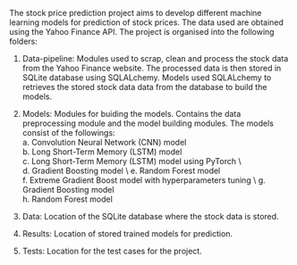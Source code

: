 The stock price prediction project aims to develop different machine learning models for prediction of stock prices. The data used are obtained using the Yahoo Finance API. The project is organised into the following folders:
1. Data-pipeline: Modules used to scrap, clean and process the stock data from the Yahoo Finance website. The processed data is then stored in SQLite database using SQLALchemy. Models used SQLALchemy to retrieves the stored stock data data from the database to build the models.

2. Models: Modules for buiding the models. Contains the data preprocessing module and the model building modules. The models consist of the followings:\
    a. Convolution Neural Network (CNN) model \
    b. Long Short-Term Memory (LSTM) model \
    c. Long Short-Term Memory (LSTM) model using PyTorch \  
    d. Gradient Boosting model \ 
    e. Random Forest model \
    f. Extreme Gradient Boost model with hyperparameters tuning \ 
    g. Gradient Boosting model \
    h. Random Forest model
3. Data: Location of the SQLite database where the stock data is stored.
4. Results: Location of stored trained models for prediction.
5. Tests: Location for the test cases for the project.